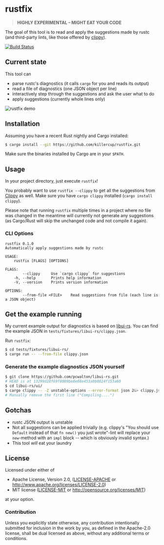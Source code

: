 # rustfix

> **HIGHLY EXPERIMENTAL – MIGHT EAT YOUR CODE**

The goal of this tool is to read and apply the suggestions made by rustc (and third-party lints, like those offered by [clippy]).

[clippy]: https://github.com/Manishearth/rust-clippy

[![Build Status](https://travis-ci.org/killercup/rustfix.svg?branch=master)](https://travis-ci.org/killercup/rustfix)

## Current state

This tool can

- parse rustc's diagnostics (it calls `cargo` for you and reads its output)
- read a file of diagnostics (one JSON object per line)
- interactively step through the suggestions and ask the user what to do
- apply suggestions (currently whole lines only)

![rustfix demo](http://i.imgur.com/E9YkK76.png)

## Installation

Assuming you have a recent Rust nightly and Cargo installed:

```sh
$ cargo install --git https://github.com/killercup/rustfix.git
```

Make sure the binaries installed by Cargo are in your `$PATH`.

## Usage

In your project directory, just execute `rustfix`!

You probably want to use `rustfix --clippy` to get all the suggestions from [Clippy][clippy] as well. Make sure you have `cargo clippy` installed (`cargo install clippy`).

Please note that running `rustfix` multiple times in a project where no file was changed in the meantime will currently not generate any suggestions (as Cargo/Rust will skip the unchanged code and not compile it again).

### CLI Options

```plain
rustfix 0.1.0
Automatically apply suggestions made by rustc

USAGE:
    rustfix [FLAGS] [OPTIONS]

FLAGS:
        --clippy     Use `cargo clippy` for suggestions
    -h, --help       Prints help information
    -V, --version    Prints version information

OPTIONS:
        --from-file <FILE>    Read suggestions from file (each line is a JSON object)
```

## Get the example running

My current example output for diagnostics is based on [libui-rs](https://github.com/pcwalton/libui-rs). You can find the example JSON in `tests/fixtures/libui-rs/clippy.json`.

Run `rustfix`:

```sh
$ cd tests/fixtures/libui-rs/
$ cargo run -- --from-file clippy.json
```

### Generate the example diagnostics JSON yourself

```sh
$ git clone https://github.com/pcwalton/libui-rs.git
# HEAD is at 13299d28f69f8009be8e08e453a9b0024f153a60
$ cd libui-rs/ui/
$ cargo clippy -- -Z unstable-options --error-format json 2&> clippy.json
# Manually remove the first line ("Compiling....")
```

## Gotchas

- rustc JSON output is unstable
- Not all suggestions can be applied trivially (e.g. clippy's "You should use `Default` instead of that `fn new()` you just wrote"-lint will replace your `new`-method with an `impl` block -- which is obviously invalid syntax.)
- This tool _will_ eat your laundry

## License

Licensed under either of

- Apache License, Version 2.0, ([LICENSE-APACHE](LICENSE-APACHE) or <http://www.apache.org/licenses/LICENSE-2.0>)
- MIT license ([LICENSE-MIT](LICENSE-MIT) or <http://opensource.org/licenses/MIT>)

at your option.

### Contribution

Unless you explicitly state otherwise, any contribution intentionally
submitted for inclusion in the work by you, as defined in the Apache-2.0
license, shall be dual licensed as above, without any additional terms or
conditions.
